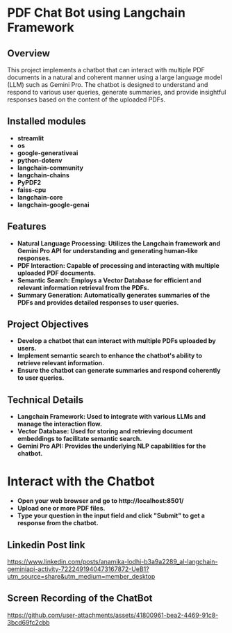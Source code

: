 # PDF Chat Bot using Langchain Framework

## Overview
This project implements a chatbot that can interact with multiple PDF documents in a natural and coherent manner using a large language model (LLM) such as Gemini Pro. The chatbot is designed to understand and respond to various user queries, generate summaries, and provide insightful responses based on the content of the uploaded PDFs.

## Installed modules
- ﻿**streamlit**
- **os**
- **google-generativeai**
- **python-dotenv**
- **langchain-community**
- **langchain-chains**
- **PyPDF2**
- **faiss-cpu**
- **langchain-core**
- **langchain-google-genai**

## Features
- **Natural Language Processing: Utilizes the Langchain framework and Gemini Pro API for understanding and generating human-like responses.**
- **PDF Interaction: Capable of processing and interacting with multiple uploaded PDF documents.**
- **Semantic Search: Employs a Vector Database for efficient and relevant information retrieval from the PDFs.**
- **Summary Generation: Automatically generates summaries of the PDFs and provides detailed responses to user queries.**

## Project Objectives
- **Develop a chatbot that can interact with multiple PDFs uploaded by users.**
- **Implement semantic search to enhance the chatbot's ability to retrieve relevant information.**
- **Ensure the chatbot can generate summaries and respond coherently to user queries.**

## Technical Details
- **Langchain Framework: Used to integrate with various LLMs and manage the interaction flow.**
- **Vector Database: Used for storing and retrieving document embeddings to facilitate semantic search.**
- **Gemini Pro API: Provides the underlying NLP capabilities for the chatbot.**

# Interact with the Chatbot
- **Open your web browser and go to http://localhost:8501/**
- **Upload one or more PDF files.**
- **Type your question in the input field and click "Submit" to get a response from the chatbot.**

## Linkedin Post link 
https://www.linkedin.com/posts/anamika-lodhi-b3a9a2289_al-langchain-geminiapi-activity-7222491940473167872-UeB1?utm_source=share&utm_medium=member_desktop

## Screen Recording of the ChatBot
https://github.com/user-attachments/assets/41800961-bea2-4469-91c8-3bcd69fc2cbb




